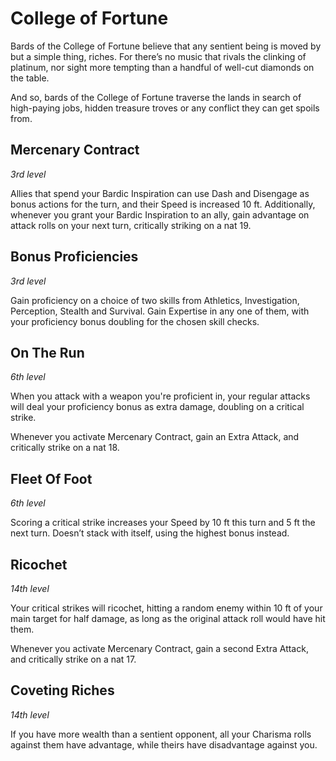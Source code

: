# College of Fortune
Bards of the College of Fortune believe that any sentient being is moved by but a simple thing, riches. For there’s no music that rivals the clinking of platinum, nor sight more tempting than a handful of well-cut diamonds on the table.

And so, bards of the College of Fortune traverse the lands in search of high-paying jobs, hidden treasure troves or any conflict they can get spoils from.

## Mercenary Contract
*3rd level*

Allies that spend your Bardic Inspiration can use Dash and Disengage as bonus actions for the turn, and their Speed is increased 10 ft.
Additionally, whenever you grant your Bardic Inspiration to an ally, gain advantage on attack rolls on your next turn, critically striking on a nat 19.

## Bonus Proficiencies
*3rd level*

Gain proficiency on a choice of two skills from Athletics, Investigation, Perception, Stealth and Survival. Gain Expertise in any one of them, with your proficiency bonus doubling for the chosen skill checks.

## On The Run
*6th level*

When you attack with a weapon you're proficient in, your regular attacks will deal your proficiency bonus as extra damage, doubling on a critical strike.

Whenever you activate Mercenary Contract, gain an Extra Attack, and critically strike on a nat 18.

## Fleet Of Foot
*6th level*

Scoring a critical strike increases your Speed by 10 ft this turn and 5 ft the next turn. Doesn’t stack with itself, using the highest bonus instead.

## Ricochet
*14th level*

Your critical strikes will ricochet, hitting a random enemy within 10 ft of your main target for half damage, as long as the original attack roll would have hit them.

Whenever you activate Mercenary Contract, gain a second Extra Attack, and critically strike on a nat 17.

## Coveting Riches
*14th level*

If you have more wealth than a sentient opponent, all your Charisma rolls against them have advantage, while theirs have disadvantage against you.
